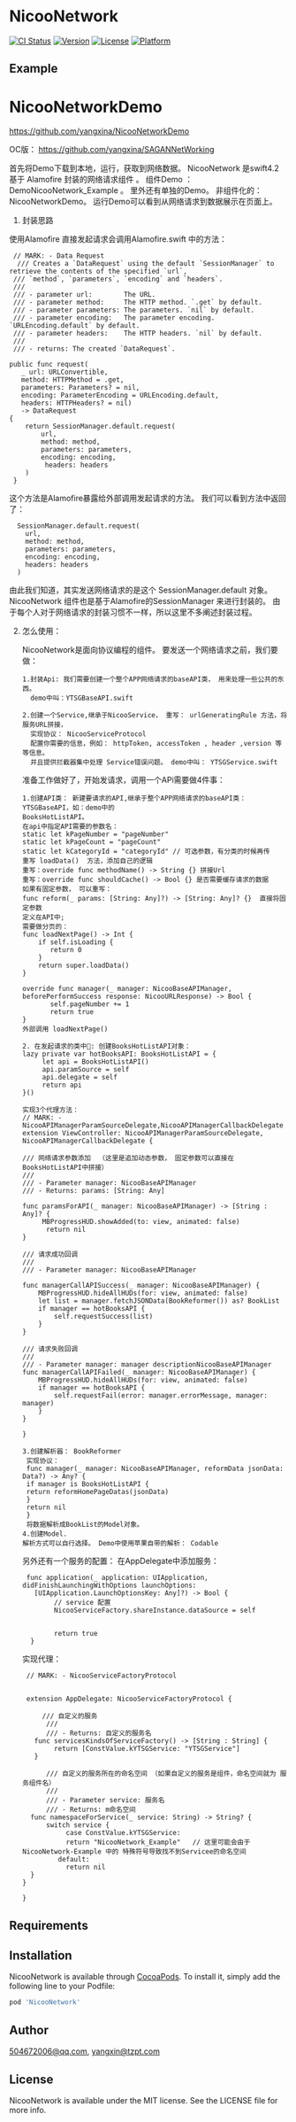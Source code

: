 
# NicooNetwork

[![CI Status](https://img.shields.io/travis/504672006@qq.com/NicooNetwork.svg?style=flat)](https://travis-ci.org/504672006@qq.com/NicooNetwork)
[![Version](https://img.shields.io/cocoapods/v/NicooNetwork.svg?style=flat)](https://cocoapods.org/pods/NicooNetwork)
[![License](https://img.shields.io/cocoapods/l/NicooNetwork.svg?style=flat)](https://cocoapods.org/pods/NicooNetwork)
[![Platform](https://img.shields.io/cocoapods/p/NicooNetwork.svg?style=flat)](https://cocoapods.org/pods/NicooNetwork)

## Example
#   NicooNetworkDemo

  https://github.com/yangxina/NicooNetworkDemo 
  
  OC版： https://github.com/yangxina/SAGANNetWorking
 
  首先将Demo下载到本地，运行，获取到网络数据。
  NicooNetwork 是swift4.2 基于 Alamofire 封装的网络请求组件 。
  组件Demo ： DemoNicooNetwork_Example 。 里外还有单独的Demo。
  非组件化的： NicooNetworkDemo。 
  运行Demo可以看到从网络请求到数据展示在页面上。  
  
1. 封装思路

  使用Alamofire 直接发起请求会调用Alamofire.swift 中的方法： 
     
     // MARK: - Data Request
      /// Creates a `DataRequest` using the default `SessionManager` to retrieve the contents of the specified `url`,
     /// `method`, `parameters`, `encoding` and `headers`.
     ///
     /// - parameter url:        The URL.
     /// - parameter method:     The HTTP method. `.get` by default.
     /// - parameter parameters: The parameters. `nil` by default.
     /// - parameter encoding:   The parameter encoding. `URLEncoding.default` by default.
     /// - parameter headers:    The HTTP headers. `nil` by default.
     ///
     /// - returns: The created `DataRequest`.
  
    public func request(
       _ url: URLConvertible,
       method: HTTPMethod = .get,
       parameters: Parameters? = nil,
       encoding: ParameterEncoding = URLEncoding.default,
       headers: HTTPHeaders? = nil)
       -> DataRequest
    {
        return SessionManager.default.request(
            url,
            method: method,
            parameters: parameters,
            encoding: encoding,
             headers: headers
        )
     }

这个方法是Alamofire暴露给外部调用发起请求的方法。 我们可以看到方法中返回了：
      
      SessionManager.default.request(
        url,
        method: method,
        parameters: parameters,
        encoding: encoding,
        headers: headers
      )
      
  由此我们知道，其实发送网络请求的是这个    SessionManager.default  对象。
  NicooNetwork 组件也是基于Alamofire的SessionManager 来进行封装的。
  由于每个人对于网络请求的封装习惯不一样，所以这里不多阐述封装过程。
  
 2. 怎么使用： 
    
     NicooNetwork是面向协议编程的组件。 要发送一个网络请求之前，我们要做： 
        
        1.封装Api: 我们需要创建一个整个APP网络请求的baseAPI类， 用来处理一些公共的东西。
          demo中叫：YTSGBaseAPI.swift
          
        2.创建一个Service,继承于NicooService， 重写： urlGeneratingRule 方法，将服务URL拼接，
          实现协议： NicooServiceProtocol 
          配置你需要的信息，例如： httpToken, accessToken , header ,version 等等信息。
          并且提供拦截器集中处理 Service错误问题。 demo中叫： YTSGService.swift
          
    准备工作做好了，开始发请求，调用一个APi需要做4件事：
    
        1.创建API类： 新建要请求的API,继承于整个APP网络请求的baseAPI类： YTSGBaseAPI，如：demo中的
        BooksHotListAPI。
        在api中指定API需要的参数名：  
        static let kPageNumber = "pageNumber" 
        static let kPageCount = "pageCount"
        static let kCategoryId = "categoryId" // 可选参数，有分类的时候再传 
        重写 loadData()  方法，添加自己的逻辑
        重写：override func methodName() -> String {} 拼接Url
        重写：override func shouldCache() -> Bool {} 是否需要缓存请求的数据
        如果有固定参数， 可以重写： 
        func reform(_ params: [String: Any]?) -> [String: Any]? {}  直接将固定参数
        定义在API中; 
        需要做分页的： 
        func loadNextPage() -> Int {
            if self.isLoading {
               return 0
            }
            return super.loadData()
        }
        
        override func manager(_ manager: NicooBaseAPIManager, beforePerformSuccess response: NicooURLResponse) -> Bool {
               self.pageNumber += 1
               return true
        }
        外部调用 loadNextPage()
        
        2. 在发起请求的类中: 创建BooksHotListAPI对象： 
        lazy private var hotBooksAPI: BooksHotListAPI = {
             let api = BooksHotListAPI()
             api.paramSource = self
             api.delegate = self
             return api
        }()
        
        实现3个代理方法： 
        // MARK: - NicooAPIManagerParamSourceDelegate,NicooAPIManagerCallbackDelegate
        extension ViewController: NicooAPIManagerParamSourceDelegate, NicooAPIManagerCallbackDelegate {
        
        /// 网络请求参数添加  （这里是追加动态参数， 固定参数可以直接在BooksHotListAPI中拼接）
        ///
        /// - Parameter manager: NicooBaseAPIManager
        /// - Returns: params: [String: Any]
        
        func paramsForAPI(_ manager: NicooBaseAPIManager) -> [String : Any]? {
             MBProgressHUD.showAdded(to: view, animated: false)
              return nil
        }
        
        /// 请求成功回调
        ///
        /// - Parameter manager: NicooBaseAPIManager
        
        func managerCallAPISuccess(_ manager: NicooBaseAPIManager) {
            MBProgressHUD.hideAllHUDs(for: view, animated: false)
            let list = manager.fetchJSONData(BookReformer()) as? BookList
            if manager == hotBooksAPI {
                self.requestSuccess(list)
            }
        }
        
        /// 请求失败回调
        ///
        /// - Parameter manager: manager descriptionNicooBaseAPIManager
        func managerCallAPIFailed(_ manager: NicooBaseAPIManager) {
            MBProgressHUD.hideAllHUDs(for: view, animated: false)
            if manager == hotBooksAPI {
                self.requestFail(error: manager.errorMessage, manager: manager)
            }
        }
       
        }
        
        3.创建解析器： BookReformer
         实现协议： 
         func manager(_ manager: NicooBaseAPIManager, reformData jsonData: Data?) -> Any? {
         if manager is BooksHotListAPI {
         return reformHomePageDatas(jsonData)
         }
         return nil
         }
         将数据解析成BookList的Model对象。
        4.创建Model. 
        解析方式可以自行选择。 Demo中使用苹果自带的解析： Codable
        
       另外还有一个服务的配置： 
       在AppDelegate中添加服务：
          
         func application(_ application: UIApplication, didFinishLaunchingWithOptions launchOptions: 
           [UIApplication.LaunchOptionsKey: Any]?) -> Bool {
                // service 配置
                NicooServiceFactory.shareInstance.dataSource = self
        
       
                return true
          }
          
       实现代理：
   
         // MARK: - NicooServiceFactoryProtocol
        
  
         extension AppDelegate: NicooServiceFactoryProtocol {
    
             /// 自定义的服务
              ///
              /// - Returns: 自定义的服务名
           func servicesKindsOfServiceFactory() -> [String : String] {
                return [ConstValue.kYTSGService: "YTSGService"]
           }
    
              /// 自定义的服务所在的命名空间 （如果自定义的服务是组件，命名空间就为 服务组件名）
              ///
              /// - Parameter service: 服务名
              /// - Returns: m命名空间
          func namespaceForService(_ service: String) -> String? {
              switch service {
                   case ConstValue.kYTSGService:
                   return "NicooNetwork_Example"   // 这里可能会由于NicooNetwork-Example 中的 特殊符号导致找不到Servicee的命名空间
                 default:
                   return nil
          }
        }
  
        }
       
    
         
         
  
 
 

## Requirements

## Installation

NicooNetwork is available through [CocoaPods](https://cocoapods.org). To install
it, simply add the following line to your Podfile:

```ruby
pod 'NicooNetwork'
```

## Author

504672006@qq.com, yangxin@tzpt.com

## License

NicooNetwork is available under the MIT license. See the LICENSE file for more info.
